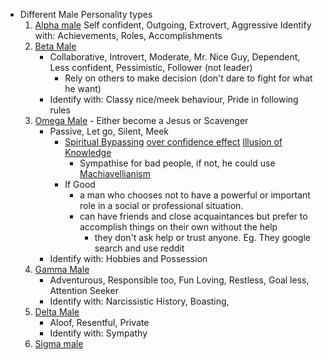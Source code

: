 - Different Male Personality types
    1. [Alpha male]()
        Self confident, Outgoing, Extrovert, Aggressive
        Identify with: Achievements, Roles, Accomplishments 
    2. [Beta Male]()
        - Collaborative, Introvert, Moderate, Mr. Nice Guy, Dependent, Less confident, Pessimistic, Follower (not leader)
            - Rely on others to make decision (don't dare to fight for what he want)
        - Identify with: Classy nice/meek behaviour, Pride in following rules
    3. [Omega Male]() - Either become a Jesus or Scavenger
        - Passive, Let go, Silent, Meek
            - [Spiritual Bypassing]() [over confidence effect]() [Illusion of Knowledge]() 
                - Sympathise for bad people, if not, he could use [Machiavellianism]()
            - If Good
                - a man who chooses not to have a powerful or important role in a social or professional situation.
                - can have friends and close acquaintances but prefer to accomplish things on their own without the help
                    - they don't ask help or trust anyone. Eg. They google search and use reddit
        - Identify with: Hobbies and Possession
    4. [Gamma Male]()
        - Adventurous, Responsible too, Fun Loving, Restless, Goal less, Attention Seeker
        - Identify with: Narcissistic History, Boasting, 
    5. [Delta Male]()
        - Aloof, Resentful, Private
        - Identify with: Sympathy
    6. [Sigma male]()
